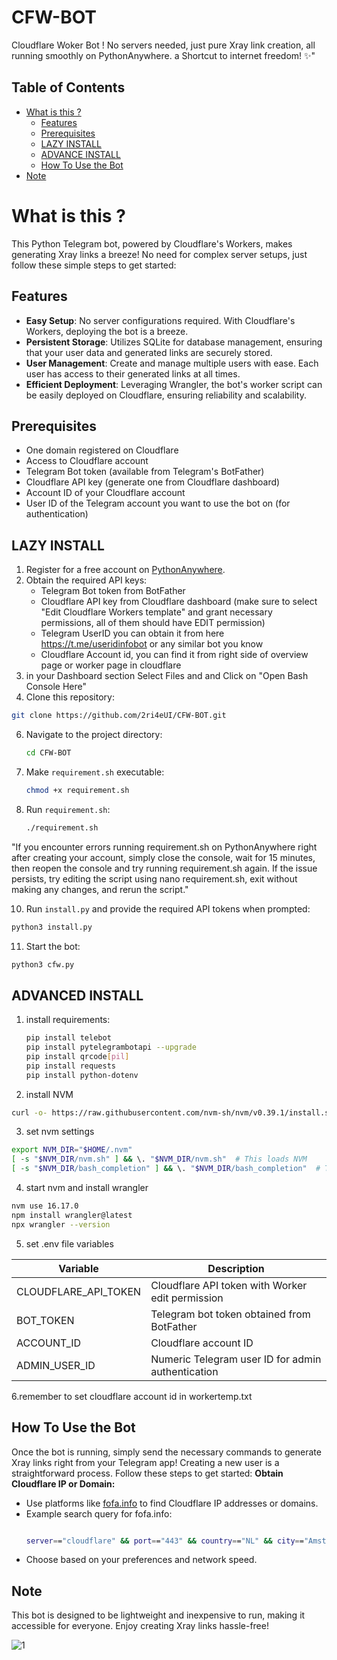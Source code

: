 # CFW-BOT
Cloudflare Woker Bot ! No servers needed, just pure Xray link creation, all running smoothly on PythonAnywhere. a Shortcut to internet freedom! ✨"

## Table of Contents
- [What is this ?](#what-is-this-)
  - [Features](#features)
  - [Prerequisites](#prerequisites)
  - [LAZY INSTALL](#lazy-install)
  - [ADVANCE INSTALL](#advanced-install)
  - [How To Use the Bot](#how-to-use-the-bot)
- [Note](#note)

# What is this ?
This Python Telegram bot, powered by Cloudflare's Workers, makes generating Xray links a breeze! No need for complex server setups, just follow these simple steps to get started:
## Features
- **Easy Setup**: No server configurations required. With Cloudflare's Workers, deploying the bot is a breeze.
- **Persistent Storage**: Utilizes SQLite for database management, ensuring that your user data and generated links are securely stored.
- **User Management**: Create and manage multiple users with ease. Each user has access to their generated links at all times.
- **Efficient Deployment**: Leveraging Wrangler, the bot's worker script can be easily deployed on Cloudflare, ensuring reliability and scalability.

## Prerequisites
- One domain registered on Cloudflare
- Access to Cloudflare account
- Telegram Bot token (available from Telegram's BotFather)
- Cloudflare API key (generate one from Cloudflare dashboard)
- Account ID of your Cloudflare account
- User ID of the Telegram account you want to use the bot on (for authentication)

## LAZY INSTALL
1. Register for a free account on [PythonAnywhere](https://www.pythonanywhere.com).
2. Obtain the required API keys:
   - Telegram Bot token from BotFather
   - Cloudflare API key from Cloudflare dashboard (make sure to select "Edit Cloudflare Workers template" and grant necessary permissions, all of them should have EDIT permission)
   - Telegram UserID you can obtain it from here https://t.me/useridinfobot or any similar bot you know
   - Cloudflare Account id, you can find it from right side of overview page or worker page in cloudflare
4. in your Dashboard section Select Files and and Click on "Open Bash Console Here"
5.  Clone this repository:
   ```bash
   git clone https://github.com/2ri4eUI/CFW-BOT.git
  ```
6. Navigate to the project directory:

   ```bash
   cd CFW-BOT
   ```
7. Make `requirement.sh` executable:
   ```bash
   chmod +x requirement.sh
   ```

8. Run `requirement.sh`:
   ```bash
   ./requirement.sh
   ```
"If you encounter errors running requirement.sh on PythonAnywhere right after creating your account, simply close the console, wait for 15 minutes, then reopen the console and try running requirement.sh again. If the issue persists, try editing the script using nano requirement.sh, exit without making any changes, and rerun the script."

10. Run `install.py` and provide the required API tokens when prompted:
   ```bash
   python3 install.py
   ```
11. Start the bot:
   ```bash
   python3 cfw.py
   ```
## ADVANCED INSTALL

1. install requirements:
   ```bash
   pip install telebot
   pip install pytelegrambotapi --upgrade
   pip install qrcode[pil]
   pip install requests
   pip install python-dotenv
   ```
2. install NVM
  ```bash
curl -o- https://raw.githubusercontent.com/nvm-sh/nvm/v0.39.1/install.sh | bash
```
3. set nvm settings
  ``` bash
export NVM_DIR="$HOME/.nvm"
[ -s "$NVM_DIR/nvm.sh" ] && \. "$NVM_DIR/nvm.sh"  # This loads NVM
[ -s "$NVM_DIR/bash_completion" ] && \. "$NVM_DIR/bash_completion"  # This loads NVM bash completion
```
4. start nvm and install wrangler
  ```bash
nvm use 16.17.0
npm install wrangler@latest
npx wrangler --version
```
5. set .env file variables


| Variable             | Description                                            |
|----------------------|--------------------------------------------------------|
| CLOUDFLARE_API_TOKEN | Cloudflare API token with Worker edit permission       |
| BOT_TOKEN            | Telegram bot token obtained from BotFather             |
| ACCOUNT_ID           | Cloudflare account ID                                  |
| ADMIN_USER_ID        | Numeric Telegram user ID for admin authentication      |

6.remember to set cloudflare account id in workertemp.txt 


## How To Use the Bot
Once the bot is running, simply send the necessary commands to generate Xray links right from your Telegram app!
Creating a new user is a straightforward process. Follow these steps to get started:
**Obtain Cloudflare IP or Domain:**
   - Use platforms like [fofa.info](https://fofa.info) to find Cloudflare IP addresses or domains.
   - Example search query for fofa.info:
     ```bash
     
     server=="cloudflare" && port=="443" && country=="NL" && city=="Amsterdam"
     ```
   - Choose based on your preferences and network speed.

## Note
This bot is designed to be lightweight and inexpensive to run, making it accessible for everyone. Enjoy creating Xray links hassle-free!

![1](https://github.com/2ri4eUI/CFW-BOT/assets/139592104/a2ff80e6-3c33-4443-9ee5-85b445e4a9f6)
